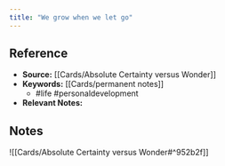 ```yaml
---
title: "We grow when we let go"
---
```

## Reference
- **Source:** [[Cards/Absolute Certainty versus Wonder]]
- **Keywords:** [[Cards/permanent notes]]
	- #life #personaldevelopment 
- **Relevant Notes:** 
## Notes
![[Cards/Absolute Certainty versus Wonder#^952b2f]]